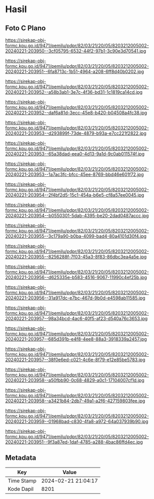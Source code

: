 # Hasil

## Foto C Plano

https://sirekap-obj-formc.kpu.go.id/9471/pemilu/pdpr/82/03/21/20/05/8203212005002-20240221-203950--3cf05795-6532-44f2-97b1-3c90e3d70541.jpg

https://sirekap-obj-formc.kpu.go.id/9471/pemilu/pdpr/82/03/21/20/05/8203212005002-20240221-203951--6fa8713c-1b51-4964-a208-6ff8d40b0202.jpg

https://sirekap-obj-formc.kpu.go.id/9471/pemilu/pdpr/82/03/21/20/05/8203212005002-20240221-203952--a58b3ab1-3e7c-4f36-bd31-1c1819ca14cd.jpg

https://sirekap-obj-formc.kpu.go.id/9471/pemilu/pdpr/82/03/21/20/05/8203212005002-20240221-203952--daf6a81d-3ecc-45e8-b420-b04508a4fc38.jpg

https://sirekap-obj-formc.kpu.go.id/9471/pemilu/pdpr/82/03/21/20/05/8203212005002-20240221-203953--d293899f-73de-4879-b93a-e7cc221f2822.jpg

https://sirekap-obj-formc.kpu.go.id/9471/pemilu/pdpr/82/03/21/20/05/8203212005002-20240221-203953--65a38dad-eea0-4d13-9a1d-9c0ab011574f.jpg

https://sirekap-obj-formc.kpu.go.id/9471/pemilu/pdpr/82/03/21/20/05/8203212005002-20240221-203953--1a7ac3fc-bfcc-45ee-8769-bbd46e601f72.jpg

https://sirekap-obj-formc.kpu.go.id/9471/pemilu/pdpr/82/03/21/20/05/8203212005002-20240221-203954--2f4bf2d5-15c1-454a-b6e5-cf8a57ee0045.jpg

https://sirekap-obj-formc.kpu.go.id/9471/pemilu/pdpr/82/03/21/20/05/8203212005002-20240221-203954--b0550301-5dab-4395-be20-2dad0487accc.jpg

https://sirekap-obj-formc.kpu.go.id/9471/pemilu/pdpr/82/03/21/20/05/8203212005002-20240221-203955--3c179a90-b0ba-4099-bad4-80a4101d30f4.jpg

https://sirekap-obj-formc.kpu.go.id/9471/pemilu/pdpr/82/03/21/20/05/8203212005002-20240221-203955--8256288f-7f03-45a3-8f83-86dbc3ea4a5e.jpg

https://sirekap-obj-formc.kpu.go.id/9471/pemilu/pdpr/82/03/21/20/05/8203212005002-20240221-203956--d625335e-b583-4516-9067-11990c4ef25b.jpg

https://sirekap-obj-formc.kpu.go.id/9471/pemilu/pdpr/82/03/21/20/05/8203212005002-20240221-203956--31a917dc-e7bc-467d-9b0d-e4598ab11585.jpg

https://sirekap-obj-formc.kpu.go.id/9471/pemilu/pdpr/82/03/21/20/05/8203212005002-20240221-203957--98a34bcd-4ac6-40f5-af23-d540a76c3653.jpg

https://sirekap-obj-formc.kpu.go.id/9471/pemilu/pdpr/82/03/21/20/05/8203212005002-20240221-203957--685d391b-e4f8-4ee8-88a3-3918339a2457.jpg

https://sirekap-obj-formc.kpu.go.id/9471/pemilu/pdpr/82/03/21/20/05/8203212005002-20240221-203957--38f0e6ed-c021-4c6e-8f79-e12e85be5783.jpg

https://sirekap-obj-formc.kpu.go.id/9471/pemilu/pdpr/82/03/21/20/05/8203212005002-20240221-203958--a50fbb90-0c68-4829-a0c1-17104007cf1d.jpg

https://sirekap-obj-formc.kpu.go.id/9471/pemilu/pdpr/82/03/21/20/05/8203212005002-20240221-203958--a3421b84-2db7-49a1-a2f6-427159803fee.jpg

https://sirekap-obj-formc.kpu.go.id/9471/pemilu/pdpr/82/03/21/20/05/8203212005002-20240221-203959--01968bad-c830-4fa8-a972-64a037939b90.jpg

https://sirekap-obj-formc.kpu.go.id/9471/pemilu/pdpr/82/03/21/20/05/8203212005002-20240221-203951--9f3a87ed-1daf-4785-a288-4bac86ffd4ec.jpg


## Metadata

| Key        | Value               |
| ---------- | ------------------- |
| Time Stamp | 2024-02-21 21:04:17 |
| Kode Dapil | 8201                |



